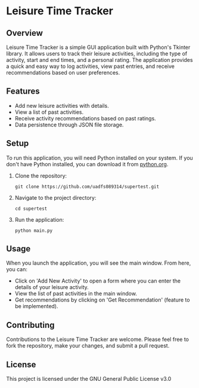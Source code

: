 # Leisure Time Tracker

## Overview

Leisure Time Tracker is a simple GUI application built with Python's Tkinter library. It allows users to track their leisure activities, including the type of activity, start and end times, and a personal rating. The application provides a quick and easy way to log activities, view past entries, and receive recommendations based on user preferences.

## Features

- Add new leisure activities with details.
- View a list of past activities.
- Receive activity recommendations based on past ratings.
- Data persistence through JSON file storage.

## Setup

To run this application, you will need Python installed on your system. If you don't have Python installed, you can download it from [python.org](https://www.python.org/downloads/).

1. Clone the repository:
   ```
   git clone https://github.com/uadfs089314/supertest.git
   ```
2. Navigate to the project directory:
   ```
   cd supertest
   ```
3. Run the application:
   ```
   python main.py
   ```

## Usage

When you launch the application, you will see the main window. From here, you can:

- Click on 'Add New Activity' to open a form where you can enter the details of your leisure activity.
- View the list of past activities in the main window.
- Get recommendations by clicking on 'Get Recommendation' (feature to be implemented).

## Contributing

Contributions to the Leisure Time Tracker are welcome. Please feel free to fork the repository, make your changes, and submit a pull request.

## License

This project is licensed under the GNU General Public License v3.0
